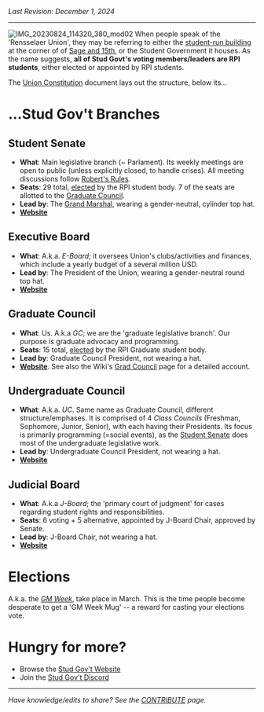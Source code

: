 _Last Revision: December 1, 2024_

---

![IMG_20230824_114320_380_mod02](../_assets/Union%20-%20building%20photo.jpeg)
When people speak of the 'Rensselaer Union', they may be referring to either the [student-run building](The%20Union.md) at the corner of of [Sage and 15th](https://www.google.com/maps/place/Rensselaer+Union/@42.7299076,-73.679241,17z/data=!3m1!4b1!4m6!3m5!1s0x89de0f9ff3c17227:0xd5d808a8e2c02a72!8m2!3d42.7299076!4d-73.6766661!16s%2Fg%2F11r922zdp?entry=ttu&g_ep=EgoyMDI0MDkyNS4wIKXMDSoASAFQAw%3D%3D), or the Student Government it houses. As the name suggests, **all of Stud Govt's voting members/leaders are RPI students**, either elected or appointed by RPI students.

The [Union Constitution](https://rpi.app.box.com/v/rpisg/file/1689369858823) document lays out the structure, below its...

# ...Stud Gov't Branches

## Student Senate
- **What**: Main legislative branch (~ Parlament). Its weekly meetings are open to public (unless explicitly closed, to handle crises). All meeting discussions follow [Robert's Rules](https://en.wikipedia.org/wiki/Robert's_Rules_of_Order). 
- **Seats**: 29 total, [elected](Stud%20Gov't%20101.md#Elections) by the RPI student body. 7 of the seats are allotted to the [Graduate Council](Graduate%20Council/GC%20Overview.md). 
- **Lead by**: The [Grand Marshal](https://en.wikipedia.org/wiki/Grand_Marshal_(RPI)), wearing a gender-neutral, cylinder top hat.
- [**Website**](https://sites.google.com/view/rpistugov/student-senate)

## Executive Board
- **What**: A.k.a. _E-Board_; it oversees Union's clubs/activities and finances, which include a yearly budget of a several million USD.
- **Lead by**: The President of the Union, wearing a gender-neutral round top hat.
- [**Website**](https://sites.google.com/view/rpistugov/executive-board) 

## Graduate Council
- **What**: Us. A.k.a _GC_; we are the 'graduate legislative branch'. Our purpose is graduate advocacy and programming. 
- **Seats**: 15 total, [elected](Stud%20Gov't%20101.md#Elections) by the RPI Graduate student body.
- **Lead by**: Graduate Council President, not wearing a hat.
- [**Website**](https://sites.google.com/view/rpistugov/graduate-council). See also the Wiki's [Grad Council](Graduate%20Council/GC%20Overview.md) page for a detailed account.

## Undergraduate Council
- **What**: A.k.a. _UC_. Same name as Graduate Council, different structure/emphases. It is comprised of 4 _Class Councils_ (Freshman, Sophomore, Junior, Senior), with each having their Presidents. Its focus is primarily programming (=social events), as the [Student Senate](Stud%20Gov't%20101.md#Student%20Senate) does most of the undergraduate legislative work.
- **Lead by**: Undergraduate Council President, not wearing a hat.
- [**Website**](https://sites.google.com/view/rpistugov/undergraduate-council)

## Judicial Board
- **What**: A.k.a _J-Board_; the 'primary court of judgment' for cases regarding student rights and responsibilities.
- **Seats**: 6 voting + 5 alternative, appointed by J-Board Chair, approved by Senate.
- **Lead by**: J-Board Chair, not wearing a hat.
- [**Website**](https://sites.google.com/view/rpistugov/judicial-board)

# Elections
A.k.a. the [_GM Week_](https://en.wikipedia.org/wiki/Grand_Marshal_(RPI)#GM_Week_celebrations), take place in March. This is the time people become desperate to get a 'GM Week Mug' -- a reward for casting your elections vote. 

# Hungry for more?
- Browse the [Stud Gov't Website](https://sites.google.com/view/rpistugov/home)
- Join the [Stud Gov't Discord](https://discord.com/invite/zRPH2JMF6n)

---
_Have knowledge/edits to share? See the [CONTRIBUTE](../CONTRIBUTE.md) page._